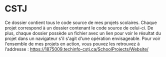 
# CSTJ

Ce dossier contient tous le code source de mes projets scolaires. Chaque projet correspond à un dossier contenant le code source de celui-ci. De plus, chaque dossier possède un fichier avec un lien pour voir le résultat du projet dans un navigateur s'il s'agit d'une opération envisageable. Pour voir l'ensemble de mes projets en action, vous pouvez les retrouvez à l'addresse : https://1875009.techinfo-cstj.ca/SchoolProjects/Website/